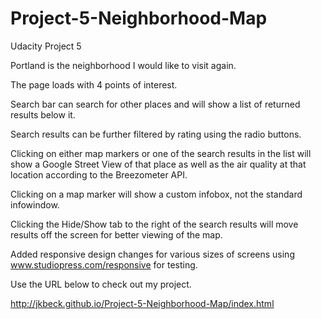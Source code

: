 # Project-5-Neighborhood-Map
Udacity Project 5

Portland is the neighborhood I would like to visit again. 

The page loads with 4 points of interest.

Search bar can search for other places and will show a list of returned results below it.

Search results can be further filtered by rating using the radio buttons.

Clicking on either map markers or one of the search results in the list will show a Google Street View of that place as well as the air quality at that location according to the Breezometer API.

Clicking on a map marker will show a custom infobox, not the standard infowindow.

Clicking the Hide/Show tab to the right of the search results will move results off the screen for better viewing of the map.

Added responsive design changes for various sizes of screens using www.studiopress.com/responsive for testing.

Use the URL below to check out my project.

http://jkbeck.github.io/Project-5-Neighborhood-Map/index.html
